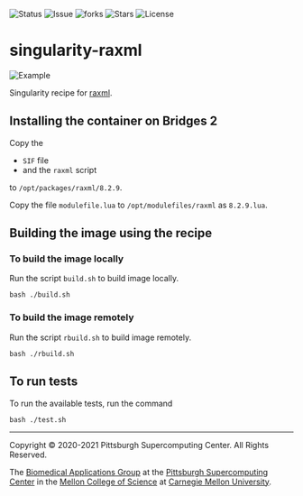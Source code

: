 ![Status](https://github.com/pscedu/singularity-raxml/actions/workflows/main.yml/badge.svg)
![Issue](https://img.shields.io/github/issues/pscedu/singularity-raxml)
![forks](https://img.shields.io/github/forks/pscedu/singularity-raxml)
![Stars](https://img.shields.io/github/stars/pscedu/singularity-raxml)
![License](https://img.shields.io/github/license/pscedu/singularity-raxml)

# singularity-raxml

![Example](https://camo.githubusercontent.com/88a0cb35f42e02e28b0433d4b5e0029e52e723d8feb8df753e1ed06a5161db56/68747470733a2f2f692e696d6775722e636f6d2f7a31394f5978452e676966)

Singularity recipe for [raxml](https://cme.h-its.org/exelixis/web/software/raxml).

## Installing the container on Bridges 2
Copy the

* `SIF` file
* and the `raxml` script

to `/opt/packages/raxml/8.2.9`.

Copy the file `modulefile.lua` to `/opt/modulefiles/raxml` as `8.2.9.lua`.

## Building the image using the recipe

### To build the image locally
Run the script `build.sh` to build image locally.

```
bash ./build.sh
````

### To build the image remotely
Run the script `rbuild.sh` to build image remotely.

```
bash ./rbuild.sh
```

## To run tests
To run the available tests, run the command

```
bash ./test.sh
```

---
Copyright © 2020-2021 Pittsburgh Supercomputing Center. All Rights Reserved.

The [Biomedical Applications Group](https://www.psc.edu/biomedical-applications/) at the [Pittsburgh Supercomputing
Center](http://www.psc.edu) in the [Mellon College of Science](https://www.cmu.edu/mcs/) at [Carnegie Mellon University](http://www.cmu.edu).
